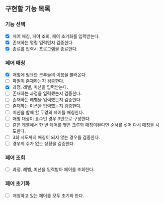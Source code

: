 ## 구현할 기능 목록
 
### 기능 선택
- [x] 페어 매칭, 페어 조회, 페어 초기화를 입력받는다.
- [x] 존재하는 명령 입력인지 검증한다. 
- [x] 종료를 입력시 프로그램을 종료한다.

### 페어 매칭
- [x] 매칭에 필요한 크루들의 이름을 불러온다.
- [ ] 파일이 존재하는지 검증한다.  
- [x] 과정, 레벨, 미션을 입력받는다.
- [ ] 존재하는 과정을 입력했는지 검증한다.
- [ ] 존재하는 레벨을 입력했는지 검증한다.
- [ ] 존재하는 미션을 입력했는지 검증한다.
- [ ] 미션을 함께 할 두명의 페어를 매칭한다.
- [ ] 매칭 대상이 홀수인 경우 3인으로 구성한다.
- [ ] 같은 레벨에서 한 번 페어를 맺은 크루와 매칭이된다면 순서를 섞어 다시 매칭을 시도한다.
- [ ] 3회 시도까지 매칭이 되지 않는 경우를 검증한다.
- [ ] 경우의 수가 없는 상황을 검증한다.

### 페어 조회
- [ ] 과정, 레벨, 미션을 입력받아 페어를 조회한다.

### 페어 초기화
- [ ] 매칭하고 있는 페어를 모두 초기화 한다.